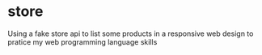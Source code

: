 # store
Using a fake store api to list some products in a responsive web design to pratice my web programming language skills
